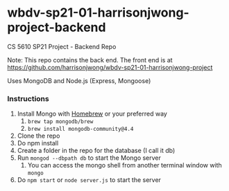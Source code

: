 # wbdv-sp21-01-harrisonjwong-project-backend

CS 5610 SP21 Project - Backend Repo

Note: This repo contains the back end. The front end is at https://github.com/harrisonjwong/wbdv-sp21-01-harrisonjwong-project 

Uses MongoDB and Node.js (Express, Mongoose)

### Instructions

1. Install Mongo with [Homebrew](https://brew.sh) or your preferred way
   1. `brew tap mongodb/brew`
   2. `brew install mongodb-community@4.4` 
2. Clone the repo
3. Do npm install
4. Create a folder in the repo for the database (I call it db)
5. Run `mongod --dbpath db` to start the Mongo server
   1. You can access the mongo shell from another terminal window with `mongo`
6. Do `npm start` or `node server.js` to start the server



